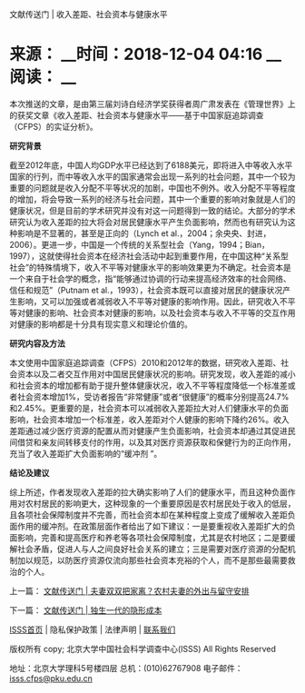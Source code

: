  文献传送门 | 收入差距、社会资本与健康水平

# 来源： __时间：2018-12-04 04:16 __阅读： __

本次推送的文章，是由第三届刘诗白经济学奖获得者周广肃发表在《管理世界》上的获奖文章《收入差距、社会资本与健康水平——基于中国家庭追踪调查（CFPS）的实证分析》。



**研究背景**



截至2012年底，中国人均GDP水平已经达到了6188美元，即将进入中等收入水平国家的行列，而中等收入水平的国家通常会出现一系列的社会问题，其中一个较为重要的问题就是收入分配不平等状况的加剧，中国也不例外。收入分配不平等程度的增加，将会导致一系列的经济与社会问题，其中一个重要的影响对象就是人们的健康状况，但是目前的学术研究并没有对这一问题得到一致的结论。大部分的学术研究认为收入差距的拉大将会对居民健康水平产生负面影响，然而也有研究认为这种影响是不显著的，甚至是正向的（Lynch
et
al.，2004；余央央、封进，2006）。更进一步，中国是一个传统的关系型社会（Yang，1994；Bian，1997），这就使得社会资本在经济社会活动中起到重要作用，在中国这种“关系型社会”的特殊情境下，收入不平等对健康水平的影响效果更为不确定。社会资本是一个来自于社会学的概念，指“能够通过协调的行动来提高经济效率的社会网络、信任和规范”（Putnam
et
al.，1993），社会资本既可以直接对居民的健康状况产生影响，又可以加强或者减弱收入不平等对健康的影响作用。因此，研究收入不平等对健康的影响、社会资本对健康的影响，以及社会资本与收入不平等的交互作用对健康的影响都是十分具有现实意义和理论价值的。



**研究内容及方法**



本文使用中国家庭追踪调查（CFPS）2010和2012年的数据，研究收入差距、社会资本以及二者交互作用对中国居民健康状况的影响。研究发现，收入差距的减小和社会资本的增加都有助于提升整体健康状况，收入不平等程度降低一个标准差或者社会资本增加1%，受访者报告“非常健康”或者“很健康”的概率分别提高24.7%和2.45%。更重要的是，社会资本可以减弱收入差距拉大对人们健康水平的负面影响，社会资本增加一个标准差，收入差距对个人健康的影响下降约26%。收入差距通过减少医疗资源的配置从而对健康产生负面影响，社会资本却通过其促进民间借贷和亲友间转移支付的作用，以及其对医疗资源获取和保健行为的正向作用，充当了收入差距扩大负面影响的“缓冲剂
”。



**结论及建议**



综上所述，作者发现收入差距的拉大确实影响了人们的健康水平，而且这种负面作用对农村居民的影响更大，这种现象的一个重要原因是农村居民处于收入的低层，且各项社会保障制度并不完善，而社会资本却在某种程度上变成了缓解收入差距负面作用的缓冲剂。在政策层面作者给出了如下建议：一是要重视收入差距扩大的负面影响，完善和提高医疗和养老等各项社会保障制度，尤其是农村地区；二是要缓解社会矛盾，促进人与人之间良好社会关系的建立；三是需要对医疗资源的分配机制加以规范，以防医疗资源仅流向那些社会资本充裕的个人，而不是那些最需要救治的个人。



上一篇： [文献传送门 | 夫妻双双把家离？农村夫妻的外出与留守安排 ](1296035.htm)

下一篇： [文献传送门 | 独生一代的隐形成本](1296037.htm)

[ISSS首页](http://www.isss.pku.edu.cn/) | 隐私保护政策 | 法律声明 |
[联系我们](../../lxwm/index.htm)

版权所有 copy; 北京大学中国社会科学调查中心(ISSS) All Rights Reserved

地址：北京大学理科5号楼四层 总机：(010)62767908 电子邮件：isss.cfps@pku.edu.cn


